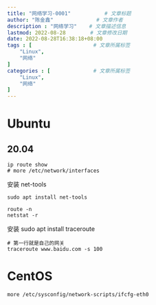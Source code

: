 ```yaml
---
title: "网络学习-0001"           # 文章标题
author: "陈金鑫"              # 文章作者
description : "网络学习"    # 文章描述信息
lastmod: 2022-08-28        # 文章修改日期
date: 2022-08-28T16:38:18+08:00
tags : [                    # 文章所属标签
    "Linux",
    "网络"
]
categories : [              # 文章所属标签
    "Linux",
    "网络"
]
---
```

# Ubuntu
## 20.04

```
ip route show
# more /etc/network/interfaces
```
安装 net-tools
```
sudo apt install net-tools

route -n
netstat -r
```
安装 sudo apt install traceroute
```
# 第一行就是自己的网关
traceroute www.baidu.com -s 100
```
# CentOS
```
more /etc/sysconfig/network-scripts/ifcfg-eth0
```
